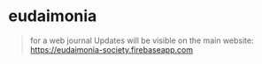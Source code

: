 # eudaimonia

> for a web journal
> Updates will be visible on the main website: https://eudaimonia-society.firebaseapp.com